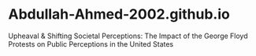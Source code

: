 # Abdullah-Ahmed-2002.github.io
Upheaval &amp; Shifting Societal Perceptions: The Impact of the George Floyd Protests on Public Perceptions in the United States
